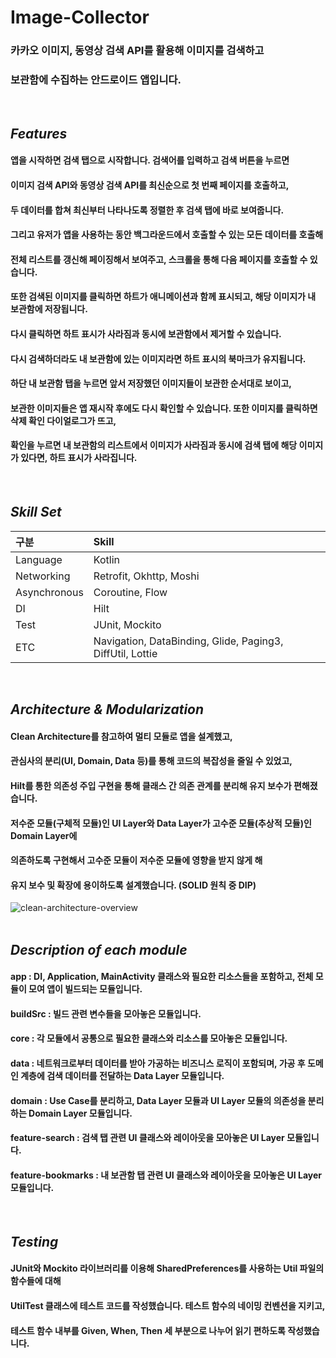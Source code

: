 # Image-Collector
### 카카오 이미지, 동영상 검색 API를 활용해 이미지를 검색하고
### 보관함에 수집하는 안드로이드 앱입니다.
</br>

## *****Features*****
#### 앱을 시작하면 검색 탭으로 시작합니다. 검색어를 입력하고 검색 버튼을 누르면 
#### 이미지 검색 API와 동영상 검색 API를 최신순으로 첫 번째 페이지를 호출하고,
#### 두 데이터를 합쳐 최신부터 나타나도록 정렬한 후 검색 탭에 바로 보여줍니다.
#### 그리고 유저가 앱을 사용하는 동안 백그라운드에서 호출할 수 있는 모든 데이터를 호출해
#### 전체 리스트를 갱신해 페이징해서 보여주고, 스크롤을 통해 다음 페이지를 호출할 수 있습니다.
#### 또한 검색된 이미지를 클릭하면 하트가 애니메이션과 함께 표시되고, 해당 이미지가 내 보관함에 저장됩니다.
#### 다시 클릭하면 하트 표시가 사라짐과 동시에 보관함에서 제거할 수 있습니다.
#### 다시 검색하더라도 내 보관함에 있는 이미지라면 하트 표시의 북마크가 유지됩니다.
#### 하단 내 보관함 탭을 누르면 앞서 저장했던 이미지들이 보관한 순서대로 보이고,
#### 보관한 이미지들은 앱 재시작 후에도 다시 확인할 수 있습니다. 또한 이미지를 클릭하면 삭제 확인 다이얼로그가 뜨고,
#### 확인을 누르면 내 보관함의 리스트에서 이미지가 사라짐과 동시에 검색 탭에 해당 이미지가 있다면, 하트 표시가 사라집니다.
</br>

## *****Skill Set*****
| 구분 | Skill |
|:---|:---------------------------------------------------------------------------|
| Language | Kotlin |
| Networking | Retrofit, Okhttp, Moshi |
| Asynchronous | Coroutine, Flow |
| DI | Hilt |
| Test | JUnit, Mockito |
| ETC |Navigation, DataBinding, Glide, Paging3, DiffUtil, Lottie |
</br>

## *****Architecture & Modularization*****
#### Clean Architecture를 참고하여 멀티 모듈로 앱을 설계했고,
#### 관심사의 분리(UI, Domain, Data 등)를 통해 코드의 복잡성을 줄일 수 있었고,
#### Hilt를 통한 의존성 주입 구현을 통해 클래스 간 의존 관계를 분리해 유지 보수가 편해졌습니다.
#### 저수준 모듈(구체적 모듈)인 UI Layer와 Data Layer가 고수준 모듈(추상적 모듈)인 Domain Layer에
#### 의존하도록 구현해서 고수준 모듈이 저수준 모듈에 영향을 받지 않게 해
#### 유지 보수 및 확장에 용이하도록 설계했습니다. (SOLID 원칙 중 DIP)
![clean-architecture-overview](https://github.com/ksjmgrkks/Image-Collector/assets/76638683/ef301323-cb52-423e-9ae0-ba2a95b99957)
</br>
</br>

## *****Description of each module*****
#### app : DI, Application, MainActivity 클래스와 필요한 리소스들을 포함하고, 전체 모듈이 모여 앱이 빌드되는 모듈입니다.
#### buildSrc : 빌드 관련 변수들을 모아놓은 모듈입니다.
#### core : 각 모듈에서 공통으로 필요한 클래스와 리소스를 모아놓은 모듈입니다. 
#### data : 네트워크로부터 데이터를 받아 가공하는 비즈니스 로직이 포함되며, 가공 후 도메인 계층에 검색 데이터를 전달하는 Data Layer 모듈입니다.
#### domain : Use Case를 분리하고, Data Layer 모듈과 UI Layer 모듈의 의존성을 분리하는 Domain Layer 모듈입니다.
#### feature-search : 검색 탭 관련 UI 클래스와 레이아웃을 모아놓은 UI Layer 모듈입니다.
#### feature-bookmarks : 내 보관함 탭 관련 UI 클래스와 레이아웃을 모아놓은 UI Layer 모듈입니다.
</br>

## *****Testing*****
#### JUnit와 Mockito 라이브러리를 이용해 SharedPreferences를 사용하는 Util 파일의 함수들에 대해
#### UtilTest 클래스에 테스트 코드를 작성했습니다. 테스트 함수의 네이밍 컨벤션을 지키고,
#### 테스트 함수 내부를 Given, When, Then 세 부분으로 나누어 읽기 편하도록 작성했습니다.
</br></br>
